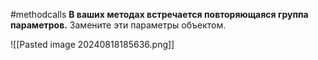 #methodcalls 
**В ваших методах встречается повторяющаяся группа параметров.**
Замените эти параметры объектом.

![[Pasted image 20240818185636.png]]

